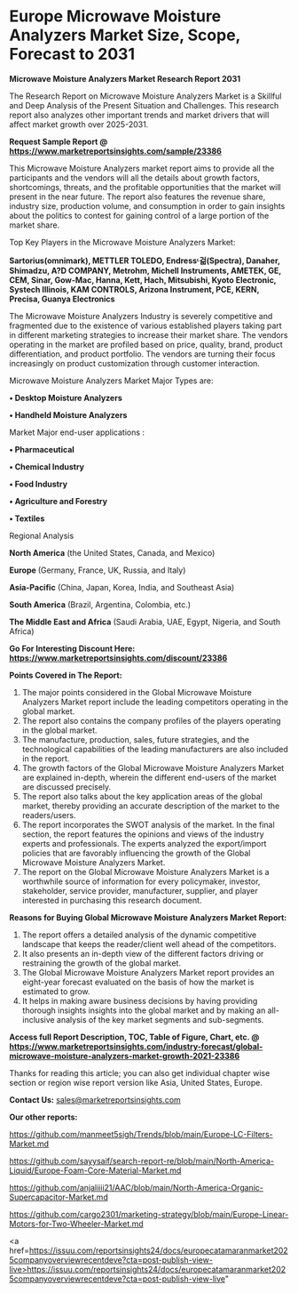 # Europe Microwave Moisture Analyzers Market Size, Scope, Forecast to 2031

<strong>Microwave Moisture Analyzers Market Research Report 2031</strong>

The Research Report on Microwave Moisture Analyzers Market is a Skillful and Deep Analysis of the Present Situation and Challenges. This research report also analyzes other important trends and market drivers that will affect market growth over 2025-2031.

<strong>Request Sample Report @ <a href=https://www.marketreportsinsights.com/sample/23386>https://www.marketreportsinsights.com/sample/23386</a></strong>

This Microwave Moisture Analyzers market report aims to provide all the participants and the vendors will all the details about growth factors, shortcomings, threats, and the profitable opportunities that the market will present in the near future. The report also features the revenue share, industry size, production volume, and consumption in order to gain insights about the politics to contest for gaining control of a large portion of the market share.

Top Key Players in the Microwave Moisture Analyzers Market:

<strong>Sartorius(omnimark), METTLER TOLEDO, Endressᶫ걺(Spectra), Danaher, Shimadzu, A?D COMPANY, Metrohm, Michell Instruments, AMETEK, GE, CEM, Sinar, Gow-Mac, Hanna, Kett, Hach, Mitsubishi, Kyoto Electronic, Systech Illinois, KAM CONTROLS, Arizona Instrument, PCE, KERN, Precisa, Guanya Electronics</strong>

The Microwave Moisture Analyzers Industry is severely competitive and fragmented due to the existence of various established players taking part in different marketing strategies to increase their market share. The vendors operating in the market are profiled based on price, quality, brand, product differentiation, and product portfolio. The vendors are turning their focus increasingly on product customization through customer interaction.

Microwave Moisture Analyzers Market Major Types are:

<strong>• Desktop Moisture Analyzers

• Handheld Moisture Analyzers</strong>

Market Major end-user applications :

<strong>• Pharmaceutical

• Chemical Industry

• Food Industry

• Agriculture and Forestry

• Textiles</strong>

Regional Analysis

</u><strong><b>North America</b></strong> (the United States, Canada, and Mexico)

<strong><b>Europe </b></strong>(Germany, France, UK, Russia, and Italy)

<strong><b>Asia-Pacific</b></strong> (China, Japan, Korea, India, and Southeast Asia)

<strong><b>South America</b></strong> (Brazil, Argentina, Colombia, etc.)

<strong><b>The Middle East and Africa</b></strong> (Saudi Arabia, UAE, Egypt, Nigeria, and South Africa)

<strong>Go For Interesting Discount Here: <a href=https://www.marketreportsinsights.com/discount/23386>https://www.marketreportsinsights.com/discount/23386</a></strong>

<strong>Points Covered in The Report:</strong>
<ol>
  <li>The major points considered in the Global Microwave Moisture Analyzers Market report include the leading competitors operating in the global market.</li>
  <li>The report also contains the company profiles of the players operating in the global market.</li>
  <li>The manufacture, production, sales, future strategies, and the technological capabilities of the leading manufacturers are also included in the report.</li>
  <li>The growth factors of the Global Microwave Moisture Analyzers Market are explained in-depth, wherein the different end-users of the market are discussed precisely.</li>
  <li>The report also talks about the key application areas of the global market, thereby providing an accurate description of the market to the readers/users.</li>
  <li>The report incorporates the SWOT analysis of the market. In the final section, the report features the opinions and views of the industry experts and professionals. The experts analyzed the export/import policies that are favorably influencing the growth of the Global Microwave Moisture Analyzers Market.</li>
  <li>The report on the Global Microwave Moisture Analyzers Market is a worthwhile source of information for every policymaker, investor, stakeholder, service provider, manufacturer, supplier, and player interested in purchasing this research document.</li>
</ol>
<strong>Reasons for Buying Global Microwave Moisture Analyzers Market Report:</strong>

<ol>
  <li>The report offers a detailed analysis of the dynamic competitive landscape that keeps the reader/client well ahead of the competitors.</li>
  <li>It also presents an in-depth view of the different factors driving or restraining the growth of the global market.</li>
  <li>The Global Microwave Moisture Analyzers Market report provides an eight-year forecast evaluated on the basis of how the market is estimated to grow.</li>
  <li>It helps in making aware business decisions by having providing thorough insights insights into the global market and by making an all-inclusive analysis of the key market segments and sub-segments.</li>
</ol>
<strong>Access full Report Description, TOC, Table of Figure, Chart, etc. @ <a href=https://www.marketreportsinsights.com/industry-forecast/global-microwave-moisture-analyzers-market-growth-2021-23386>https://www.marketreportsinsights.com/industry-forecast/global-microwave-moisture-analyzers-market-growth-2021-23386</a></strong>


Thanks for reading this article; you can also get individual chapter wise section or region wise report version like Asia, United States, Europe.

<strong>Contact Us:</strong>
sales@marketreportsinsights.com

<strong>Our other reports:</strong>

<a href=https://github.com/manmeet5sigh/Trends/blob/main/Europe-LC-Filters-Market.md>https://github.com/manmeet5sigh/Trends/blob/main/Europe-LC-Filters-Market.md</a>

<a href=https://github.com/sayysaif/search-report-re/blob/main/North-America-Liquid/Europe-Foam-Core-Material-Market.md>https://github.com/sayysaif/search-report-re/blob/main/North-America-Liquid/Europe-Foam-Core-Material-Market.md</a>

<a href=https://github.com/anjaliiii21/AAC/blob/main/North-America-Organic-Supercapacitor-Market.md>https://github.com/anjaliiii21/AAC/blob/main/North-America-Organic-Supercapacitor-Market.md</a>

<a href=https://github.com/cargo2301/marketing-strategy/blob/main/Europe-Linear-Motors-for-Two-Wheeler-Market.md>https://github.com/cargo2301/marketing-strategy/blob/main/Europe-Linear-Motors-for-Two-Wheeler-Market.md</a>

<a href=https://issuu.com/reportsinsights24/docs/europecatamaranmarket2025companyoverviewrecentdeve?cta=post-publish-view-live>https://issuu.com/reportsinsights24/docs/europecatamaranmarket2025companyoverviewrecentdeve?cta=post-publish-view-live</a>"
